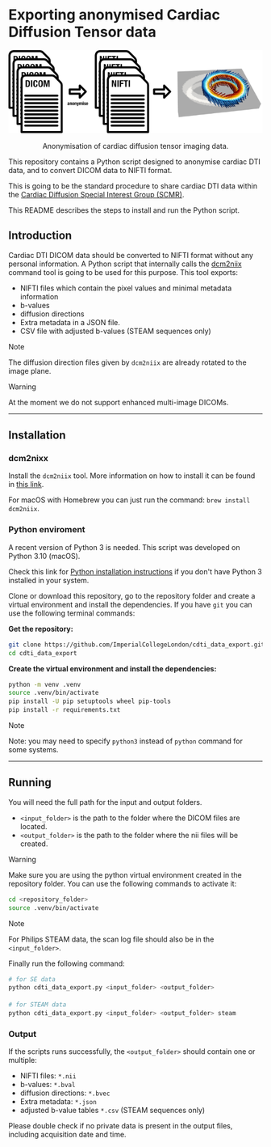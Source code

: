 # Exporting anonymised Cardiac Diffusion Tensor data

<p align="center">
<img src="assets/main_fig/main_fig.png">
</p>

<p align="center">
Anonymisation of cardiac diffusion tensor imaging data.<br>

</p>

This repository contains a Python script designed to anonymise cardiac DTI data, and to convert DICOM data to NIFTI format.

This is going to be the standard procedure to share cardiac DTI data within the
[Cardiac Diffusion Special Interest Group (SCMR)](https://scmr.site-ym.com/group/Diffusion).

This README describes the steps to install and run the Python script.

## Introduction

Cardiac DTI DICOM data should be converted to NIFTI format without any personal information.
A Python script that internally calls the [dcm2niix](https://github.com/rordenlab/dcm2niix) command tool is going to be used for this purpose.
This tool exports:

- NIFTI files which contain the pixel values and minimal metadata information
- b-values
- diffusion directions
- Extra metadata in a JSON file.
- CSV file with adjusted b-values (STEAM sequences only)

>[!NOTE]
> The diffusion direction files given by `dcm2niix` are already rotated to the image plane.

>[!WARNING]
> At the moment we do not support enhanced multi-image DICOMs.

---

## Installation

### dcm2nixx

Install the `dcm2niix` tool. More information on how to install it can be
found in [this link](https://github.com/rordenlab/dcm2niix?tab=readme-ov-file#install).

For macOS with Homebrew you can just run the command: `brew install dcm2niix`.

### Python enviroment

A recent version of Python 3 is needed. This script was developed on Python 3.10 (macOS).

Check this link for [Python installation instructions](https://realpython.com/installing-python/) if you don't have Python 3 installed in your system.

Clone or download this repository, go to the repository folder and create a virtual environment
and install the dependencies. If you have `git` you can use the following terminal commands:

**Get the repository:**

```bash
git clone https://github.com/ImperialCollegeLondon/cdti_data_export.git
cd cdti_data_export
```

**Create the virtual environment and install the dependencies:**

```bash
python -m venv .venv
source .venv/bin/activate
pip install -U pip setuptools wheel pip-tools
pip install -r requirements.txt
```
>[!NOTE]
> Note: you may need to specify `python3` instead of `python` command for some systems.

---

## Running

You will need the full path for the input and output folders.

- `<input_folder>` is the path to the folder where the DICOM files are located.
- `<output_folder>` is the path to the folder where the nii files will be created.

>[!WARNING]
> Make sure you are using the python virtual environment created in the repository folder.
> You can use the following commands to activate it:

```bash
cd <repository_folder>
source .venv/bin/activate
```

>[!NOTE]
> For Philips STEAM data, the scan log file should also be in the `<input_folder>`.

Finally run the following command:

```bash
# for SE data
python cdti_data_export.py <input_folder> <output_folder>

# for STEAM data
python cdti_data_export.py <input_folder> <output_folder> steam
```

### Output

If the scripts runs successfully, the `<output_folder>` should contain one or multiple:

- NIFTI files: `*.nii`
- b-values: `*.bval`
- diffusion directions: `*.bvec`
- Extra metadata: `*.json`
- adjusted b-value tables `*.csv` (STEAM sequences only)

Please double check if no private data is present in the output files, including acquisition date and time.
